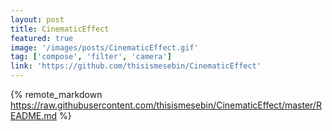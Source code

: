 ```yaml
---
layout: post
title: CinematicEffect
featured: true
image: '/images/posts/CinematicEffect.gif'
tag: ['compose', 'filter', 'camera']
link: 'https://github.com/thisismesebin/CinematicEffect'
---
```


{% remote_markdown https://raw.githubusercontent.com/thisismesebin/CinematicEffect/master/README.md %}
